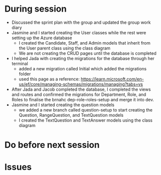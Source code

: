 # During session
- Discussed the sprint plan with the group and updated the group work diary
- Jasmine and I started creating the User classes while the rest were setting up the Azure database
    * I created the Candidate, Staff, and Admin models that inherit from the User parent class using the class diagram
    * We are not creating the CRUD pages until the database is completed
- I helped Jada with creating the migrations for the database through her terminal
    * added a new migration called Initial which added the migrations folder
    * used this page as a reference: https://learn.microsoft.com/en-us/ef/core/managing-schemas/migrations/managing?tabs=vs
- After Jada and Jacob completed the database, I completed the views and routes and confirmed the migrations for Department, Role, and Roles to finalise the brnahc dep-role-roles-setup and merge it into dev.
- Jasmine and I started creating the question models
    * we added a new branch called question-setup to start creating the Question, RangeQuestion, and TextQuestion models
    * I created the TextQuestion and TextAnswer models using the class diagram

# Do before next session

# Issues
